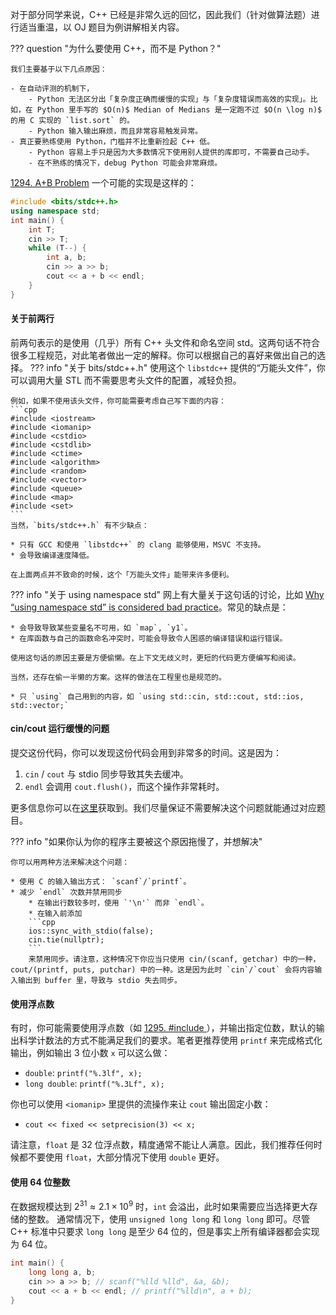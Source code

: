 对于部分同学来说，C++ 已经是非常久远的回忆，因此我们（针对做算法题）进行适当重温，以 OJ 题目为例讲解相关内容。

??? question "为什么要使用 C++，而不是 Python？"

    我们主要基于以下几点原因：

    - 在自动评测的机制下，
        - Python 无法区分出「复杂度正确而缓慢的实现」与「复杂度错误而高效的实现」。比如，在 Python 里手写的 $O(n)$ Median of Medians 是一定跑不过 $O(n \log n)$ 的用 C 实现的 `list.sort` 的。
        - Python 输入输出麻烦，而且非常容易触发异常。
    - 真正要熟练使用 Python，门槛并不比重新捡起 C++ 低。
        - Python 容易上手只是因为大多数情况下使用别人提供的库即可，不需要自己动手。
        - 在不熟练的情况下，debug Python 可能会非常麻烦。

[1294. A+B Problem](https://acm.sjtu.edu.cn/OnlineJudge/problem?problem_id=1294) 一个可能的实现是这样的：
```cpp
#include <bits/stdc++.h>
using namespace std;
int main() {
    int T;
    cin >> T;
    while (T--) {
        int a, b;
        cin >> a >> b;
        cout << a + b << endl;
    } 
}
```
#### 关于前两行
前两句表示的是使用（几乎）所有 C++ 头文件和命名空间 std。这两句话不符合很多工程规范，对此笔者做出一定的解释。你可以根据自己的喜好来做出自己的选择。
??? info "关于 bits/stdc++.h"
    使用这个 `libstdc++` 提供的“万能头文件”，你可以调用大量 STL 而不需要思考头文件的配置，减轻负担。

    例如，如果不使用该头文件，你可能需要考虑自己写下面的内容：
    ```cpp
    #include <iostream>
    #include <iomanip>
    #include <cstdio>
    #include <cstdlib>
    #include <ctime>
    #include <algorithm>
    #include <random>
    #include <vector>
    #include <queue>
    #include <map>
    #include <set>
    ```
    当然，`bits/stdc++.h` 有不少缺点：

    * 只有 GCC 和使用 `libstdc++` 的 clang 能够使用，MSVC 不支持。
    * 会导致编译速度降低。

    在上面两点并不致命的时候，这个「万能头文件」能带来许多便利。

??? info "关于 using namespace std"
    网上有大量关于这句话的讨论，比如 [Why “using namespace std” is considered bad practice](https://www.geeksforgeeks.org/using-namespace-std-considered-bad-practice/)。常见的缺点是：

    * 会导致导致某些变量名不可用，如 `map`, `y1`。
    * 在库函数与自己的函数命名冲突时，可能会导致令人困惑的编译错误和运行错误。

    使用这句话的原因主要是方便偷懒。在上下文无歧义时，更短的代码更方便编写和阅读。
    
    当然，还存在偷一半懒的方案。这样的做法在工程里也是规范的。

    * 只 `using` 自己用到的内容，如 `using std::cin, std::cout, std::ios, std::vector;`

#### cin/cout 运行缓慢的问题

提交这份代码，你可以发现这份代码会用到非常多的时间。这是因为：

1. `cin` / `cout` 与 stdio 同步导致其失去缓冲。
2. `endl` 会调用 `cout.flush()`，而这个操作非常耗时。

更多信息你可以在[这里](https://en.cppreference.com/w/cpp/io/manip/endl)获取到。我们尽量保证不需要解决这个问题就能通过对应题目。

??? info "如果你认为你的程序主要被这个原因拖慢了，并想解决"

    你可以用两种方法来解决这个问题：

    * 使用 C 的输入输出方式： `scanf`/`printf`。
    * 减少 `endl` 次数并禁用同步
        * 在输出行数较多时，使用 `'\n'` 而非 `endl`。
        * 在输入前添加
        ```cpp
        ios::sync_with_stdio(false);
        cin.tie(nullptr);
        ```
        来禁用同步。请注意，这种情况下你应当只使用 cin/(scanf, getchar) 中的一种，cout/(printf, puts, putchar) 中的一种。这是因为此时 `cin`/`cout` 会将内容输入输出到 buffer 里，导致与 stdio 失去同步。
    


#### 使用浮点数

有时，你可能需要使用浮点数（如 [1295. #include <random>](https://acm.sjtu.edu.cn/OnlineJudge/problem?problem_id=1295)），并输出指定位数，默认的输出科学计数法的方式不能满足我们的要求。笔者更推荐使用 `printf` 来完成格式化输出，例如输出 3 位小数 `x` 可以这么做：

* `double`: `printf("%.3lf", x);`
* `long double`: `printf("%.3Lf", x);`
    
你也可以使用 `<iomanip>` 里提供的流操作来让 `cout` 输出固定小数：

* `cout << fixed << setprecision(3) << x;`

请注意，`float` 是 32 位浮点数，精度通常不能让人满意。因此，我们推荐任何时候都不要使用 `float`，大部分情况下使用 `double` 更好。

#### 使用 64 位整数
在数据规模达到 $2^{31} \approx 2.1 \times 10^9$ 时，`int` 会溢出，此时如果需要应当选择更大存储的整数。
通常情况下，使用 `unsigned long long` 和 `long long` 即可。尽管 C++ 标准中只要求 `long long` 是至少 64 位的，但是事实上所有编译器都会实现为 64 位。

```cpp
int main() {
    long long a, b;
    cin >> a >> b; // scanf("%lld %lld", &a, &b);
    cout << a + b << endl; // printf("%lld\n", a + b);
}
```